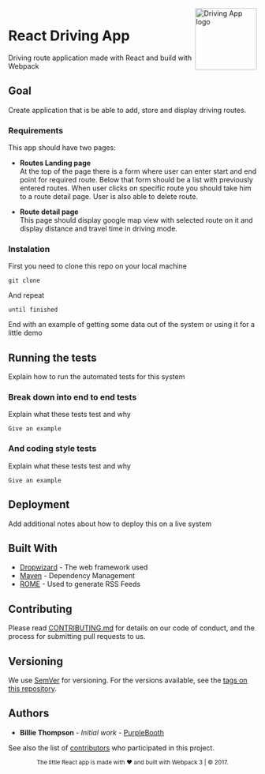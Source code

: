 <a href="https://aimeos.org/">
    <img src="https://bogosavljev.com/wp-content/uploads/2017/09/driving-app-logo.png" alt="Driving App logo" title="Driving App" align="right" height="125" />
</a>

# React Driving App

Driving route application made with React and build with Webpack

## Goal

Create application that is be able to add, store and display driving routes.

### Requirements

This app should have two pages:
* **Routes Landing page** <br />
At the top of the page there is a form where user can enter start and end point for required route. Below that form should be a list with previously entered routes. When user clicks on specific route you should take him to a route detail page. User is also able to delete route.

* **Route detail page** <br />
This page should display google map view with selected route on it and display distance and travel time in driving mode.


### Instalation

First you need to clone this repo on your local machine

```
git clone 
```

And repeat

```
until finished
```

End with an example of getting some data out of the system or using it for a little demo

## Running the tests

Explain how to run the automated tests for this system

### Break down into end to end tests

Explain what these tests test and why

```
Give an example
```

### And coding style tests

Explain what these tests test and why

```
Give an example
```

## Deployment

Add additional notes about how to deploy this on a live system

## Built With

* [Dropwizard](http://www.dropwizard.io/1.0.2/docs/) - The web framework used
* [Maven](https://maven.apache.org/) - Dependency Management
* [ROME](https://rometools.github.io/rome/) - Used to generate RSS Feeds

## Contributing

Please read [CONTRIBUTING.md](https://gist.github.com/PurpleBooth/b24679402957c63ec426) for details on our code of conduct, and the process for submitting pull requests to us.

## Versioning

We use [SemVer](http://semver.org/) for versioning. For the versions available, see the [tags on this repository](https://github.com/your/project/tags). 

## Authors

* **Billie Thompson** - *Initial work* - [PurpleBooth](https://github.com/PurpleBooth)

See also the list of [contributors](https://github.com/your/project/contributors) who participated in this project.

<div align="center">
 <sub>The little React app is made with &#10084; and built with Webpack 3 | &copy; 2017. 
</div>

